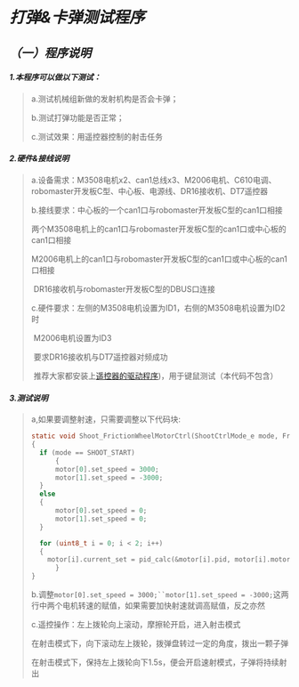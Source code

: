 # *打弹&卡弹测试程序*

## *（一）程序说明*

#### *1.本程序可以做以下测试：*

> a.测试机械组新做的发射机构是否会卡弹；
>
> b.测试打弹功能是否正常；
>
> c.测试效果：用遥控器控制的射击任务

#### *2.硬件&接线说明*

> a.设备需求：M3508电机x2、can1总线x3、M2006电机、C610电调、robomaster开发板C型、中心板、电源线、DR16接收机、DT7遥控器
>
> b.接线要求：中心板的一个can1口与robomaster开发板C型的can1口相接
>
> ​                       两个M3508电机上的can1口与robomaster开发板C型的can1口或中心板的can1口相接
>
> ​                       M2006电机上的can1口与robomaster开发板C型的can1口或中心板的can1口相接
>
> ​                       DR16接收机与robomaster开发板C型的DBUS口连接
>
> c.硬件要求：左侧的M3508电机设置为ID1，右侧的M3508电机设置为ID2时
>
> ​                      M2006电机设置为ID3
>
> ​                      要求DR16接收机与DT7遥控器对频成功
>
> ​                      推荐大家都安装上[遥控器的驱动程序](https://www.robomaster.com/zh-CN/products/components/detail/122))，用于键鼠测试（本代码不包含）

#### *3.测试说明*

> a,如果要调整射速，只需要调整以下代码块:
>
> ```c
> static void Shoot_FrictionWheelMotorCtrl(ShootCtrlMode_e mode, FrictionWheelMotor_t motor[2])
> {
> 	if (mode == SHOOT_START)
>   	{
> 		motor[0].set_speed = 3000;
>     	motor[1].set_speed = -3000;
> 	}
> 	else
> 	{
> 		motor[0].set_speed = 0;
> 		motor[1].set_speed = 0;
> 	}
> 
> 	for (uint8_t i = 0; i < 2; i++)
> 	{
>     motor[i].current_set = pid_calc(&motor[i].pid, motor[i].motor_info->speed_rpm, 		motor[i].set_speed);
>   	}
> }
> ```
> b.调整`motor[0].set_speed = 3000;``motor[1].set_speed = -3000;`这两行中两个电机转速的赋值，如果需要加快射速就调高赋值，反之亦然
>
> c.遥控操作：左上拨轮向上滚动，摩擦轮开启，进入射击模式
>
> ​                      在射击模式下，向下滚动左上拨轮，拨弹盘转过一定的角度，拨出一颗子弹
>
> ​                      在射击模式下，保持左上拨轮向下1.5s，便会开启速射模式，子弹将持续射出
